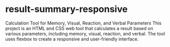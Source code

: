 # result-summary-responsive
Calculation Tool for Memory, Visual, Reaction, and Verbal Parameters
This project is an HTML and CSS web tool that calculates a result based on various parameters, including memory, 
visual, reaction, and verbal. The tool uses flexbox to create a responsive and user-friendly interface.

